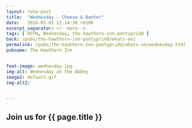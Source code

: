 ```yaml
---
layout: rotw-post
title:  "Wednesday - Cheese & Banter"
date:   2018-05-02 12:14:30 +0100
excerpt_separator: <!--more-->
tags: [ ROTW, Wednesday, the-hawthorn-inn-pontypridd ]
back: /pubs/the-hawthorn-inn-pontypridd/whats-on/
permalink: /pubs/the-hawthorn-inn-pontypridd/whats-on/wednesday.html
pubname: The Hawthorn Inn


feat-image: wednesday.jpg
img-alt: Wednesday at the Abbey
image2: default.gif
img-alt2:


---
```


<h2>Join us for {{ page.title }}</h2>